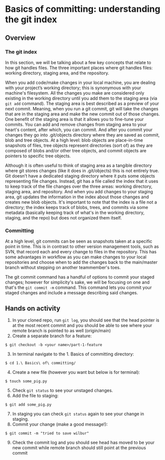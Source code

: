 # Basics of committing: understanding the git index
## Overview
### The git index
In this section, we will be talking about a few key concepts that relate to how git handles files. The three important places where git handles files: working directory, staging area, and the repository.

When you add code/make changes in your local machine, you are dealing with your project’s working directory; this is synonymous with your machine's filesystem. All the changes you make are considered only existing in the working directory until you add them to the staging area (via `git add` command). The staging area is best described as a preview of your next commit. Meaning, when you run a git commit, git will take the changes that are in the staging area and make the new commit out of those changes. One benefit of the staging area is that it allows you to fine-tune your commits. You can add and remove changes from staging area to your heart's content, after which, you can commit. And after you commit your changes they go into .git/objects directory where they are saved as commit, blob and tree objects. At a high level: blob objects are place-in-time snapshots of files, tree objects represent directories (sort of) as they are composed of blobs and/or other tree objects, and commit objects are pointers to specific tree objects.

Although it is often useful to think of staging area as a tangible directory where git stores changes (like it does in .git/objects) this is not entirely true. Git doesn’t have a dedicated staging directory where it puts some objects representing file changes. Instead, git has a file called the index that it uses to keep track of the file changes over the three areas: working directory, staging area, and repository. And when you add changes to your staging area, git updates the information in the index about those changes and creates new blob objects. It's important to note that the index is a file not a directory; the index keeps track of blobs, trees, and commits via some metadata (basically keeping track of what's in the working directory, staging, and the repo) but does not organized them itself.

### Committing
At a high level, git commits can be seen as snapshots taken at a specific point in time. This is in contrast to other version management tools, such as SVN, that record each and every change to files in the repository. This has some advantages in workflow as you can make changes to your local repositories and choose when to add the changes back to the main/master branch without stepping on another teammember's toes.

The git commit command has a handful of options to commit your staged changes; however for simplicity's sake, we will be focusing on one and that's the `git commit -m` command. This command lets you commit your staged changes and include a message describing said changes.

## Hands on activity
1. In your cloned repo, run `git log`, you should see that the head pointer is at the most recent commit and you should be able to see where your remote branch is pointed to as well (origin/main)
2. Create a separate branch for a feature:
```shell
$ git checkout -b <your name>/part-1-feature
```
3. In terminal navigate to the 1. Basics of committing directory:
```shell
$ cd 1.\ Basics\ of\ committing/
```
4. Create a new file (however you want but below is for terminal):
```shell
$ touch some_pig.py
```
5. Check `git status` to see your unstaged changes.
6. Add the file to staging:
```shell
$ git add some_pig.py
```
7. In staging you can check `git status` again to see your change in staging.
8. Commit your change (make a good message!):
```shell
$ git commit -m "tried to save wilbur"
```
9. Check the commit log and you should see head has moved to be your new commit while remote branch should still point at the previous commit
